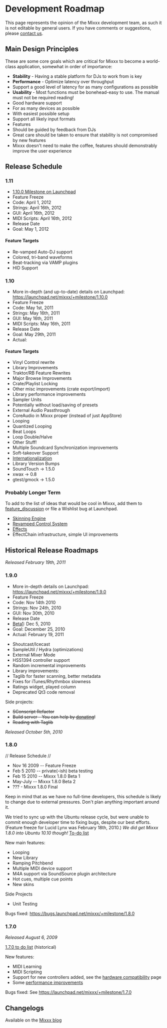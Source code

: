 # Development Roadmap

This page represents the opinion of the Mixxx development team, as such
it is not editable by general users. If you have comments or
suggestions, please [contact us](http://www.mixxx.org/support.php).

## Main Design Principles

These are some core goals which are critical for Mixxx to become a
world-class application, somewhat in order of importance:

  - **Stability** - Having a stable platform for DJs to work from is key
  - **Performance** - Optimize latency over throughput
  - Support a good level of latency for as many configurations as
    possible
  - **Usability** - Most functions must be bonehead-easy to use. The
    manual must not be required reading\!
  - Good hardware support
  - For as many devices as possible
  - With easiest possible setup
  - Support all likely input formats
  - Features
  - Should be guided by feedback from DJs
  - Great care should be taken to ensure that stability is not
    compromised by new features
  - Mixxx doesn't need to make the coffee, features should demonstrably
    improve the user experience

## Release Schedule

### 1.11

  - [1.10.0 Milestone on
    Launchpad](https://launchpad.net/mixxx/+milestone/1.10.0)
  - Feature Freeze
  - Code: April 1, 2012
  - Strings: April 16th, 2012
  - GUI: April 16th, 2012
  - MIDI Scripts: April 16th, 2012
  - Release Date
  - Goal: May 1, 2012

#### Feature Targets

  - Re-vamped Auto-DJ support
  - Colored, tri-band waveforms
  - Beat-tracking via VAMP plugins
  - HID Support

### 1.10

  - More in-depth (and up-to-date) details on Launchpad:
    <https://launchpad.net/mixxx/+milestone/1.10.0>
  - Feature Freeze
  - Code: May 1st, 2011
  - Strings: May 16th, 2011
  - GUI: May 16th, 2011
  - MIDI Scripts: May 16th, 2011
  - Release Date
  - Goal: May 29th, 2011 
  - Actual: 

#### Feature Targets

  - Vinyl Control rewrite
  - Library Improvements
  - Traktor/RB Feature Rewrites
  - Major Browse Improvements
  - Crate/Playlist Locking
  - Other misc improvements (crate export/import)
  - Library performance improvements
  - Sampler Units
  - Potentially without load/saving of presets
  - External Audio Passthrough
  - CoreAudio in Mixxx proper (instead of just AppStore)
  - Looping
  - Quantized Looping
  - Beat Loops
  - Loop Double/Halve
  - Other Stuff\!
  - Multiple Soundcard Synchronization improvements
  - Soft-takeover Support
  - [Internationalization](http://doc.trolltech.com/4.5/i18n.html)
  - Library Version Bumps
  - SoundTouch -\> 1.5.0
  - xwax -\> 0.8
  - gtest/gmock -\> 1.5.0

### Probably Longer Term

To add to the list of ideas that would be cool in Mixxx, add them to
[feature\_discussion](feature_discussion) or file a Wishlist bug at
Launchpad.

  - [Skinning Engine](Skinning%20Engine)
  - [Revamped Control System](Revamped%20Control%20System)
  - [Effects](effects_framework)
  - EffectChain infrastructure, simple UI improvements

## Historical Release Roadmaps

*Released February 19th, 2011*

### 1.9.0

  - More in-depth details on Launchpad:
    <https://launchpad.net/mixxx/+milestone/1.9.0>
  - Feature Freeze
  - Code: Nov 14th 2010
  - Strings: Nov 24th, 2010
  - GUI: Nov 30th, 2010
  - Release Date
  - [Beta1](http://mixxxblog.blogspot.com/2010/12/mixxx-190-beta1-and-182-released.html):
    Dec 5, 2010
  - Goal: December 25, 2010 
  - Actual: February 19, 2011

<!-- end list -->

  - Shoutcast/Icecast
  - SampleUtil / Hydra (optimizations)
  - External Mixer Mode
  - HSS1394 controller support
  - Random incremental improvements
  - Library improvements:
  - Taglib for faster scanning, better metadata
  - Fixes for iTunes/Rhythmbox slowness
  - Ratings widget, played column
  - Deprecated Qt3 code removal

Side projects:

  - ~~SConscript Refactor~~
  - ~~Build server - You can help by
    [donating](http://www.pledgie.com/campaigns/13624)\!~~
  - ~~Reading with Taglib~~

*Released October 5th, 2010*

### 1.8.0

// Release Schedule //

  - Nov 16 2009 -- Feature Freeze
  - Feb 5 2010 -- private(-ish) beta testing
  - Feb 15 2010 -- Mixxx 1.8.0 Beta 1
  - May-July -- Mixxx 1.8.0 Beta 2
  - ??? - Mixxx 1.8.0 Final 

Keep in mind that as we have no full-time developers, this schedule is
likely to change due to external pressures. Don't plan anything
important around it.

We tried to sync up with the Ubuntu release cycle, but were unable to
commit enough developer time to fixing bugs, despite our best efforts.
(Feature freeze for Lucid Lynx was February 18th, 2010.) *We did get
Mixxx 1.8.0 into Ubuntu 10.10 though\!* [To-do list](1.8.0_to_do_list)

New main features:

  - Looping
  - New Library
  - Ramping Pitchbend
  - Multiple MIDI device support
  - M4A support via SoundSource plugin architecture
  - Hot cues, multiple cue points
  - New skins

Side Projects

  - Unit Testing

Bugs fixed: <https://bugs.launchpad.net/mixxx/+milestone/1.8.0>

### 1.7.0

*Released August 6, 2009*

[1.7.0 to do list](1.7.0%20to%20do%20list) (historical)

New features:

  - MIDI Learning
  - MIDI Scripting
  - Support for new controllers added, see the [hardware
    compatibility](hardware%20compatibility) page
  - Some [performance improvements](performance%20improvements)

Bugs fixed: See <https://launchpad.net/mixxx/+milestone/1.7.0>

## Changelogs

Available on the [Mixxx blog](http://mixxxblog.blogspot.com)
